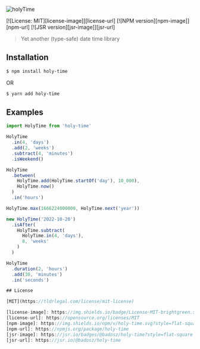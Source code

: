 ![holyTime](https://github.com/tomcru/holy-time/assets/35841182/51051dd9-d0db-4bf7-9cbd-21bcc8c98fd5)

[![License: MIT][license-image]][license-url]
[![NPM version][npm-image]][npm-url]
[![JSR version][jsr-image]][jsr-url]

> Yet another (type-safe) date time library

## Installation

```bash
$ npm install holy-time
```

OR

```bash
$ yarn add holy-time
```

## Examples
```ts
import HolyTime from 'holy-time'

HolyTime
  .in(4, 'days')
  .add(2, 'weeks')
  .subtract(4, 'minutes')
  .isWeekend()

HolyTime
  .between(
    HolyTime.add(HolyTime.startOf('day'), 10_000), 
    HolyTime.now()
  )
  .in('hours')

HolyTime.max(1666224000000, HolyTime.next('year'))

new HolyTime('2022-10-20')
  .isAfter(
    HolyTime.subtract(
      HolyTime.in(4, 'days'), 
      8, 'weeks'
    )
  )

HolyTime
  .duration(2, 'hours')
  .add(30, 'minutes')
  .in('seconds')

## License

[MIT](https://tldrlegal.com/license/mit-license)

[license-image]: https://img.shields.io/badge/License-MIT-brightgreen.svg?style=flat-square
[license-url]: https://opensource.org/licenses/MIT
[npm-image]: https://img.shields.io/npm/v/holy-time.svg?style=flat-square
[npm-url]: https://npmjs.org/package/holy-time
[jsr-image]: https://jsr.io/badges/@badosz/holy-time?style=flat-square
[jsr-url]: https://jsr.io/@badosz/holy-time
